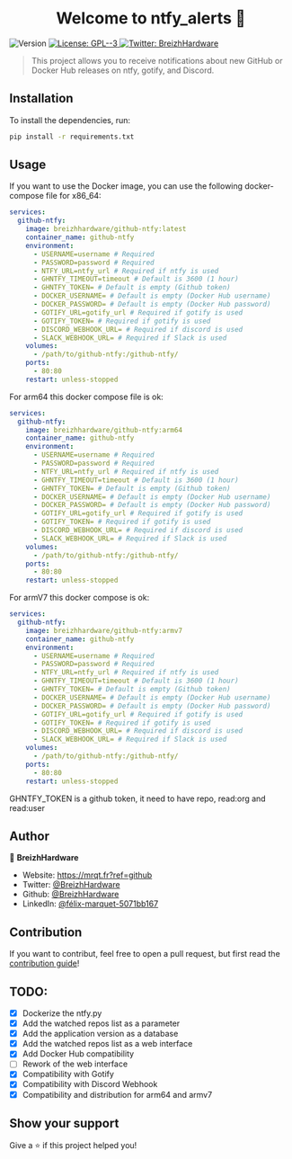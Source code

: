 <h1 align="center">Welcome to ntfy_alerts 👋</h1>
<p>
  <img alt="Version" src="https://img.shields.io/badge/version-1.5-blue.svg?cacheSeconds=2592000" />
  <a href="#" target="_blank">
    <img alt="License: GPL--3" src="https://img.shields.io/badge/License-GPL--3-yellow.svg" />
  </a>
  <a href="https://twitter.com/BreizhHardware" target="_blank">
    <img alt="Twitter: BreizhHardware" src="https://img.shields.io/twitter/follow/BreizhHardware.svg?style=social" />
  </a>
</p>

> This project allows you to receive notifications about new GitHub or Docker Hub releases on ntfy, gotify, and Discord.

## Installation

To install the dependencies, run:
```sh
pip install -r requirements.txt
```

## Usage

If you want to use the Docker image, you can use the following docker-compose file for x86_64:
````yaml
services:
  github-ntfy:
    image: breizhhardware/github-ntfy:latest
    container_name: github-ntfy
    environment:
      - USERNAME=username # Required
      - PASSWORD=password # Required
      - NTFY_URL=ntfy_url # Required if ntfy is used
      - GHNTFY_TIMEOUT=timeout # Default is 3600 (1 hour)
      - GHNTFY_TOKEN= # Default is empty (Github token)
      - DOCKER_USERNAME= # Default is empty (Docker Hub username)
      - DOCKER_PASSWORD= # Default is empty (Docker Hub password)
      - GOTIFY_URL=gotify_url # Required if gotify is used
      - GOTIFY_TOKEN= # Required if gotify is used
      - DISCORD_WEBHOOK_URL= # Required if discord is used
      - SLACK_WEBHOOK_URL= # Required if Slack is used
    volumes:
      - /path/to/github-ntfy:/github-ntfy/
    ports:
      - 80:80
    restart: unless-stopped
````
For arm64 this docker compose file is ok:
````yaml
services:
  github-ntfy:
    image: breizhhardware/github-ntfy:arm64
    container_name: github-ntfy
    environment:
      - USERNAME=username # Required
      - PASSWORD=password # Required
      - NTFY_URL=ntfy_url # Required if ntfy is used
      - GHNTFY_TIMEOUT=timeout # Default is 3600 (1 hour)
      - GHNTFY_TOKEN= # Default is empty (Github token)
      - DOCKER_USERNAME= # Default is empty (Docker Hub username)
      - DOCKER_PASSWORD= # Default is empty (Docker Hub password)
      - GOTIFY_URL=gotify_url # Required if gotify is used
      - GOTIFY_TOKEN= # Required if gotify is used
      - DISCORD_WEBHOOK_URL= # Required if discord is used
      - SLACK_WEBHOOK_URL= # Required if Slack is used
    volumes:
      - /path/to/github-ntfy:/github-ntfy/
    ports:
      - 80:80
    restart: unless-stopped
````
For armV7 this docker compose is ok:
````yaml
services:
  github-ntfy:
    image: breizhhardware/github-ntfy:armv7
    container_name: github-ntfy
    environment:
      - USERNAME=username # Required
      - PASSWORD=password # Required
      - NTFY_URL=ntfy_url # Required if ntfy is used
      - GHNTFY_TIMEOUT=timeout # Default is 3600 (1 hour)
      - GHNTFY_TOKEN= # Default is empty (Github token)
      - DOCKER_USERNAME= # Default is empty (Docker Hub username)
      - DOCKER_PASSWORD= # Default is empty (Docker Hub password)
      - GOTIFY_URL=gotify_url # Required if gotify is used
      - GOTIFY_TOKEN= # Required if gotify is used
      - DISCORD_WEBHOOK_URL= # Required if discord is used
      - SLACK_WEBHOOK_URL= # Required if Slack is used
    volumes:
      - /path/to/github-ntfy:/github-ntfy/
    ports:
      - 80:80
    restart: unless-stopped
````
GHNTFY_TOKEN is a github token, it need to have repo, read:org and read:user

## Author

👤 **BreizhHardware**

* Website: https://mrqt.fr?ref=github
* Twitter: [@BreizhHardware](https://twitter.com/BreizhHardware)
* Github: [@BreizhHardware](https://github.com/BreizhHardware)
* LinkedIn: [@félix-marquet-5071bb167](https://linkedin.com/in/félix-marquet-5071bb167)

## Contribution

If you want to contribut, feel free to open a pull request, but first read the [contribution guide](CONTRIBUTION.md)!

## TODO:
- [x] Dockerize the ntfy.py
- [x] Add the watched repos list as a parameter
- [x] Add the application version as a database
- [x] Add the watched repos list as a web interface
- [x] Add Docker Hub compatibility
- [ ] Rework of the web interface
- [x] Compatibility with Gotify
- [x] Compatibility with Discord Webhook
- [x] Compatibility and distribution for arm64 and armv7

## Show your support

Give a ⭐️ if this project helped you!
